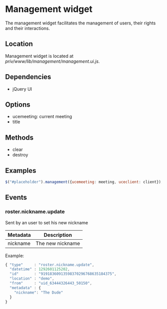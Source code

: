 # Management widget

The management widget facilitates the management of users, their rights and their interactions.

## Location

Management widget is located at *priv/www/lib/management/management.ui.js*.

## Dependencies

* jQuery UI

## Options

* ucemeeting: current meeting
* title

## Methods

* clear
* destroy

## Examples

```javascript
$("#placeholder").management({ucemeeting: meeting, uceclient: client});
```

## Events
### roster.nickname.update

Sent by an user to set his new nickname

Metadata       | Description
---------------|-------------------------------------------------------------------------------------------------------
nickname       | The new nickname

Example:

```javascript
{ "type"     : "roster.nickname.update",
  "datetime" : 1292601125202,
  "id"       : "91918360913598370296768635184375",
  "location" : "demo",
  "from"     : "uid_63444326443_50150",
  "metadata" : {
    "nickname": "The Dude"
  }
}
```
